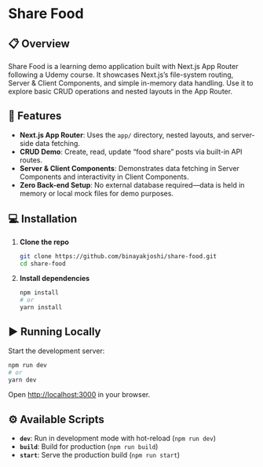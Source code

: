 # Share Food

## 📋 Overview

Share Food is a learning demo application built with Next.js App Router following a Udemy course. It showcases Next.js’s file-system routing, Server & Client Components, and simple in-memory data handling. Use it to explore basic CRUD operations and nested layouts in the App Router.

## 🚀 Features

* **Next.js App Router**: Uses the `app/` directory, nested layouts, and server-side data fetching.
* **CRUD Demo**: Create, read, update “food share” posts via built-in API routes.
* **Server & Client Components**: Demonstrates data fetching in Server Components and interactivity in Client Components.
* **Zero Back-end Setup**: No external database required—data is held in memory or local mock files for demo purposes.

## 💻 Installation

1. **Clone the repo**

   ```bash
   git clone https://github.com/binayakjoshi/share-food.git
   cd share-food
   ```

2. **Install dependencies**

   ```bash
   npm install
   # or
   yarn install
   ```

## ▶️ Running Locally

Start the development server:

```bash
npm run dev
# or
yarn dev
```

Open [http://localhost:3000](http://localhost:3000) in your browser.

## ⚙️ Available Scripts

* **`dev`**: Run in development mode with hot-reload (`npm run dev`)
* **`build`**: Build for production (`npm run build`)
* **`start`**: Serve the production build (`npm run start`)
